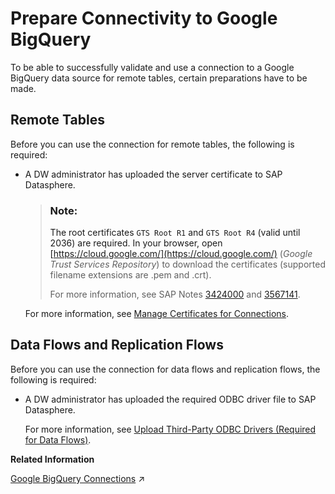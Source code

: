 <!-- loio529cef1eee6a45a69ae4e51951718900 -->

# Prepare Connectivity to Google BigQuery

To be able to successfully validate and use a connection to a Google BigQuery data source for remote tables, certain preparations have to be made.



<a name="loio529cef1eee6a45a69ae4e51951718900__prereq_rt_GBQ"/>

## Remote Tables

Before you can use the connection for remote tables, the following is required:

-   A DW administrator has uploaded the server certificate to SAP Datasphere.

    > ### Note:  
    > The root certificates `GTS Root R1` and `GTS Root R4` \(valid until 2036\) are required. In your browser, open [https://cloud.google.com/](https://cloud.google.com/) \(*Google Trust Services Repository*\) to download the certificates \(supported filename extensions are .pem and .crt\).
    > 
    > For more information, see SAP Notes [3424000](https://me.sap.com/notes/3424000) and [3567141](https://me.sap.com/notes/3567141).

    For more information, see [Manage Certificates for Connections](manage-certificates-for-connections-46f5467.md).




<a name="loio529cef1eee6a45a69ae4e51951718900__prereq_df_GBQ"/>

## Data Flows and Replication Flows

Before you can use the connection for data flows and replication flows, the following is required:

-   A DW administrator has uploaded the required ODBC driver file to SAP Datasphere.

    For more information, see [Upload Third-Party ODBC Drivers \(Required for Data Flows\)](upload-third-party-odbc-drivers-required-for-data-flows-b9b5579.md).


**Related Information**  


[Google BigQuery Connections](https://help.sap.com/viewer/9f36ca35bc6145e4acdef6b4d852d560/DEV_CURRENT/en-US/30ed77de13864368bdc596099b37ed70.html "Use the connection to connect to and access data from Google BigQuery.") :arrow_upper_right:

